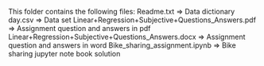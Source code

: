 This folder contains the following files:
Readme.txt => Data dictionary
day.csv => Data set
Linear+Regression+Subjective+Questions_Answers.pdf => Assignment question and answers in pdf
Linear+Regression+Subjective+Questions_Answers.docx => Assignment question and answers in word
Bike_sharing_assignment.ipynb => Bike sharing jupyter note book solution
